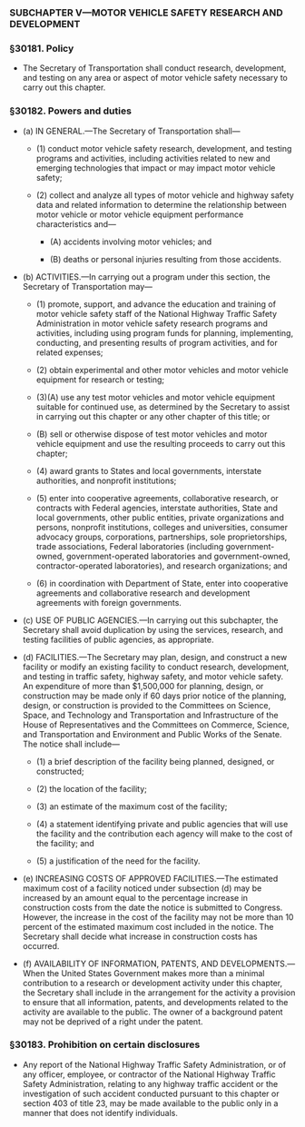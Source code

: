 ### SUBCHAPTER V—MOTOR VEHICLE SAFETY RESEARCH AND DEVELOPMENT

### §30181. Policy
* The Secretary of Transportation shall conduct research, development, and testing on any area or aspect of motor vehicle safety necessary to carry out this chapter.

### §30182. Powers and duties
* (a) IN GENERAL.—The Secretary of Transportation shall—

  * (1) conduct motor vehicle safety research, development, and testing programs and activities, including activities related to new and emerging technologies that impact or may impact motor vehicle safety;

  * (2) collect and analyze all types of motor vehicle and highway safety data and related information to determine the relationship between motor vehicle or motor vehicle equipment performance characteristics and—

    * (A) accidents involving motor vehicles; and

    * (B) deaths or personal injuries resulting from those accidents.


* (b) ACTIVITIES.—In carrying out a program under this section, the Secretary of Transportation may—

  * (1) promote, support, and advance the education and training of motor vehicle safety staff of the National Highway Traffic Safety Administration in motor vehicle safety research programs and activities, including using program funds for planning, implementing, conducting, and presenting results of program activities, and for related expenses;

  * (2) obtain experimental and other motor vehicles and motor vehicle equipment for research or testing;

  * (3)(A) use any test motor vehicles and motor vehicle equipment suitable for continued use, as determined by the Secretary to assist in carrying out this chapter or any other chapter of this title; or

  * (B) sell or otherwise dispose of test motor vehicles and motor vehicle equipment and use the resulting proceeds to carry out this chapter;

  * (4) award grants to States and local governments, interstate authorities, and nonprofit institutions;

  * (5) enter into cooperative agreements, collaborative research, or contracts with Federal agencies, interstate authorities, State and local governments, other public entities, private organizations and persons, nonprofit institutions, colleges and universities, consumer advocacy groups, corporations, partnerships, sole proprietorships, trade associations, Federal laboratories (including government-owned, government-operated laboratories and government-owned, contractor-operated laboratories), and research organizations; and

  * (6) in coordination with Department of State, enter into cooperative agreements and collaborative research and development agreements with foreign governments.


* (c) USE OF PUBLIC AGENCIES.—In carrying out this subchapter, the Secretary shall avoid duplication by using the services, research, and testing facilities of public agencies, as appropriate.

* (d) FACILITIES.—The Secretary may plan, design, and construct a new facility or modify an existing facility to conduct research, development, and testing in traffic safety, highway safety, and motor vehicle safety. An expenditure of more than $1,500,000 for planning, design, or construction may be made only if 60 days prior notice of the planning, design, or construction is provided to the Committees on Science, Space, and Technology and Transportation and Infrastructure of the House of Representatives and the Committees on Commerce, Science, and Transportation and Environment and Public Works of the Senate. The notice shall include—

  * (1) a brief description of the facility being planned, designed, or constructed;

  * (2) the location of the facility;

  * (3) an estimate of the maximum cost of the facility;

  * (4) a statement identifying private and public agencies that will use the facility and the contribution each agency will make to the cost of the facility; and

  * (5) a justification of the need for the facility.


* (e) INCREASING COSTS OF APPROVED FACILITIES.—The estimated maximum cost of a facility noticed under subsection (d) may be increased by an amount equal to the percentage increase in construction costs from the date the notice is submitted to Congress. However, the increase in the cost of the facility may not be more than 10 percent of the estimated maximum cost included in the notice. The Secretary shall decide what increase in construction costs has occurred.

* (f) AVAILABILITY OF INFORMATION, PATENTS, AND DEVELOPMENTS.—When the United States Government makes more than a minimal contribution to a research or development activity under this chapter, the Secretary shall include in the arrangement for the activity a provision to ensure that all information, patents, and developments related to the activity are available to the public. The owner of a background patent may not be deprived of a right under the patent.

### §30183. Prohibition on certain disclosures
* Any report of the National Highway Traffic Safety Administration, or of any officer, employee, or contractor of the National Highway Traffic Safety Administration, relating to any highway traffic accident or the investigation of such accident conducted pursuant to this chapter or section 403 of title 23, may be made available to the public only in a manner that does not identify individuals.
